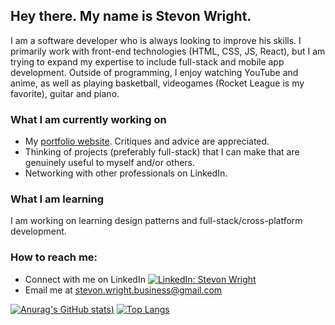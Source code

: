 ## Hey there. My name is Stevon Wright.

I am a software developer who is always looking to improve his skills. I primarily work with front-end technologies (HTML, CSS, JS, React), but I am trying to expand my expertise to include full-stack and mobile app development. Outside of programming, I enjoy watching YouTube and anime, as well as playing basketball, videogames (Rocket League is my favorite), guitar and piano.

### What I am currently working on

- My [portfolio website](https://stevon-wright.netlify.app/). Critiques and advice are appreciated.
- Thinking of projects (preferably full-stack) that I can make that are genuinely useful to myself and/or others.
- Networking with other professionals on LinkedIn.

### What I am learning

I am working on learning design patterns and full-stack/cross-platform development.

### How to reach me:

- Connect with me on LinkedIn [![LinkedIn: Stevon Wright](https://img.shields.io/badge/-Stevon_Wright-blue?style=flat-square&logo=Linkedin&logoColor=white&link=https://www.linkedin.com/in/stevon-wright/)](https://www.linkedin.com/in/stevon-wright/)
- Email me at [stevon.wright.business@gmail.com](mailto:stevon.wright.business@gmail.com)

[![Anurag's GitHub stats](https://github-readme-stats.vercel.app/api?username=TeenageMutantCoder&show_icons=true))](https://github.com/anuraghazra/github-readme-stats)
[![Top Langs](https://github-readme-stats.vercel.app/api/top-langs/?username=TeenageMutantCoder&layout=compact)](https://github.com/anuraghazra/github-readme-stats)

<!--
**TeenageMutantCoder/TeenageMutantCoder** is a ✨ _special_ ✨ repository because its `README.md` (this file) appears on your GitHub profile.

Here are some ideas to get you started:

- 🔭 I’m currently working on ...
- 🌱 I’m currently learning ...
- 👯 I’m looking to collaborate on ...
- 🤔 I’m looking for help with ...
- 💬 Ask me about ...
- 📫 How to reach me: ...
- 😄 Pronouns: ...
- ⚡ Fun fact: ...
-->
